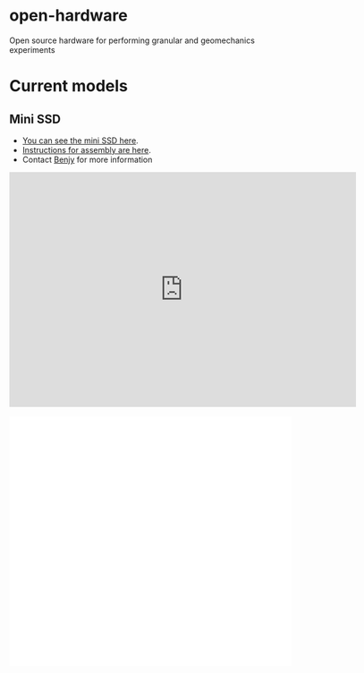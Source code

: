 # open-hardware
Open source hardware for performing granular and geomechanics experiments

# Current models


## Mini SSD

- [You can see the mini SSD here](https://github.com/benjym/open-hardware/blob/main/SSD/mini-SSD/videos/pink.mp4).
- [Instructions for assembly are here](https://github.com/benjym/open-hardware/blob/main/SSD/mini-SSD/README.md).
- Contact [Benjy](mailto:benjy.marks@sydney.edu.au) for more information

<iframe height='420' width='620' frameborder='0' src='https://render.githubusercontent.com/view/3d?url=https://raw.githubusercontent.com/benjym/open-hardware/main/SSD/mini-SSD/3d-models/v3/binder_sprocket_rotor_v4.stl' title='binder_sprocket_rotor_v4.stl'></iframe>

![](./docs/mini-ssd.svg)
